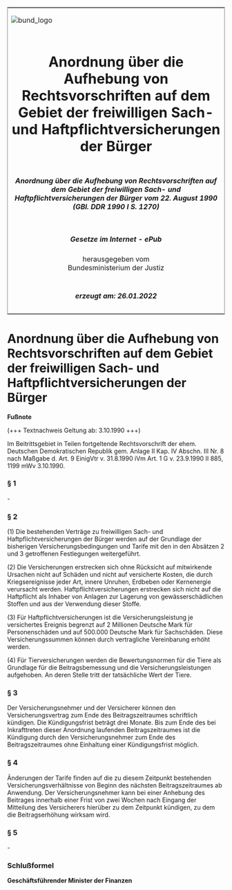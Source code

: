 <span id="DECKBLATT.html"></span>

<table border="0" frame="border" width="100%">

<tr valign="top">

<td align="left">

![bund\_logo](BfJ_2021_Web_de_de.gif)

</td>

<td align="right">

 

</td>

</tr>

<tr align="center" valign="middle">

<td colspan="2">

# Anordnung über die Aufhebung von Rechtsvorschriften auf dem Gebiet der freiwilligen Sach- und Haftpflichtversicherungen der Bürger

</td>

</tr>

<tr align="center" valign="middle">

<td colspan="2">

##### Anordnung über die Aufhebung von Rechtsvorschriften auf dem Gebiet der freiwilligen Sach- und Haftpflichtversicherungen der Bürger vom 22. August 1990 (GBl. DDR 1990 I S. 1270)

</td>

</tr>

<tr align="center" valign="middle">

<td colspan="2">

  
  

##### Gesetze im Internet - ePub  
  
herausgegeben vom  
Bundesministerium der Justiz

</td>

</tr>

<tr align="center" valign="bottom">

<td colspan="2">

  
  

##### erzeugt am: 26.01.2022

</td>

</tr>

</table>

<span id="DDNR012700990.html"></span>

# Anordnung über die Aufhebung von Rechtsvorschriften auf dem Gebiet der freiwilligen Sach- und Haftpflichtversicherungen der Bürger

<div>

  
**Fußnote**

<div class="jnhtml">

<div>

<div class="jurAbsatz">

(+++ Textnachweis Geltung ab: 3.10.1990 +++)

</div>

<div class="jurAbsatz">

  
Im Beitrittsgebiet in Teilen fortgeltende Rechtsvorschrift der ehem.
Deutschen Demokratischen Republik gem. Anlage II Kap. IV Abschn. III Nr.
8 nach Maßgabe d. Art. 9 EinigVtr v. 31.8.1990 iVm Art. 1 G v. 23.9.1990
II 885, 1199 mWv 3.10.1990.

</div>

</div>

</div>

</div>

<span id="DDNR012700990BJNE000100314.html"></span>

### § 1  

<div>

<div class="jnhtml">

<div>

<div class="jurAbsatz">

\-

</div>

</div>

</div>

</div>

<span id="DDNR012700990BJNE000200314.html"></span>

### § 2  

<div>

<div class="jnhtml">

<div>

<div class="jurAbsatz">

(1) Die bestehenden Verträge zu freiwilligen Sach- und
Haftpflichtversicherungen der Bürger werden auf der Grundlage der
bisherigen Versicherungsbedingungen und Tarife mit den in den Absätzen 2
und 3 getroffenen Festlegungen weitergeführt.

</div>

<div class="jurAbsatz">

(2) Die Versicherungen erstrecken sich ohne Rücksicht auf mitwirkende
Ursachen nicht auf Schäden und nicht auf versicherte Kosten, die durch
Kriegsereignisse jeder Art, innere Unruhen, Erdbeben oder Kernenergie
verursacht werden. Haftpflichtversicherungen erstrecken sich nicht auf
die Haftpflicht als Inhaber von Anlagen zur Lagerung von
gewässerschädlichen Stoffen und aus der Verwendung dieser Stoffe.

</div>

<div class="jurAbsatz">

(3) Für Haftpflichtversicherungen ist die Versicherungsleistung je
versichertes Ereignis begrenzt auf 2 Millionen Deutsche Mark für
Personenschäden und auf 500.000 Deutsche Mark für Sachschäden. Diese
Versicherungssummen können durch vertragliche Vereinbarung erhöht
werden.

</div>

<div class="jurAbsatz">

(4) Für Tierversicherungen werden die Bewertungsnormen für die Tiere als
Grundlage für die Beitragsbemessung und die Versicherungsleistungen
aufgehoben. An deren Stelle tritt der tatsächliche Wert der Tiere.

</div>

</div>

</div>

</div>

<span id="DDNR012700990BJNE000300314.html"></span>

### § 3  

<div>

<div class="jnhtml">

<div>

<div class="jurAbsatz">

Der Versicherungsnehmer und der Versicherer können den
Versicherungsvertrag zum Ende des Beitragszeitraumes schriftlich
kündigen. Die Kündigungsfrist beträgt drei Monate. Bis zum Ende des bei
Inkrafttreten dieser Anordnung laufenden Beitragszeitraumes ist die
Kündigung durch den Versicherungsnehmer zum Ende des Beitragszeitraumes
ohne Einhaltung einer Kündigungsfrist möglich.

</div>

</div>

</div>

</div>

<span id="DDNR012700990BJNE000400314.html"></span>

### § 4  

<div>

<div class="jnhtml">

<div>

<div class="jurAbsatz">

Änderungen der Tarife finden auf die zu diesem Zeitpunkt bestehenden
Versicherungsverhältnisse von Beginn des nächsten Beitragszeitraumes ab
Anwendung. Der Versicherungsnehmer kann bei einer Anhebung des Beitrages
innerhalb einer Frist von zwei Wochen nach Eingang der Mitteilung des
Versicherers hierüber zu dem Zeitpunkt kündigen, zu dem die
Beitragserhöhung wirksam wird.

</div>

</div>

</div>

</div>

<span id="DDNR012700990BJNE000500314.html"></span>

### § 5  

<div>

<div class="jnhtml">

<div>

<div class="jurAbsatz">

\-

</div>

</div>

</div>

</div>

<span id="DDNR012700990BJNE000600314.html"></span>

### Schlußformel  

<div>

<div class="jnhtml">

<div>

<div class="jurAbsatz">

<span style=";font-weight:bold">Geschäftsführender Minister der
Finanzen</span>

</div>

</div>

</div>

</div>
